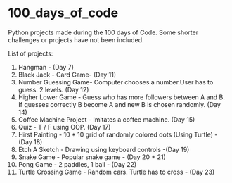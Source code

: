 # 100_days_of_code

Python projects made during the 100 days of Code. Some shorter challenges or projects have not been included.

List of projects:
1. Hangman - (Day 7)
2. Black Jack - Card Game-  (Day 11)
3. Number Guessing Game- Computer chooses a number.User has to guess. 2 levels. (Day 12)
4. Higher Lower Game - Guess who has more followers between A and B. If guesses correctly B become A and new B is chosen randomly.  (Day 14)
5. Coffee Machine Project - Imitates a coffee machine. (Day 15)
6. Quiz - T / F using OOP. (Day 17)
7. Hirst Painting - 10 * 10 grid of randomly colored dots (Using Turtle) - (Day 18)
8. Etch A Sketch - Drawing using keyboard controls -(Day 19)
9. Snake Game - Popular snake game - (Day 20 + 21)
10. Pong Game - 2 paddles, 1 ball - (Day 22) 
11. Turtle Crossing Game - Random cars. Turtle has to cross - (Day 23)
